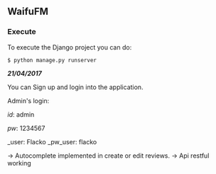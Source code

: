 ## WaifuFM ##

### Execute
To execute the Django project you can do:

`$ python manage.py runserver`


**_21/04/2017_**

You can Sign up and login into the application.

Admin's login: 

_id_: admin

_pw_: 1234567

_user: Flacko
_pw_user: flacko

-> Autocomplete implemented in create or edit reviews.
-> Api restful working

